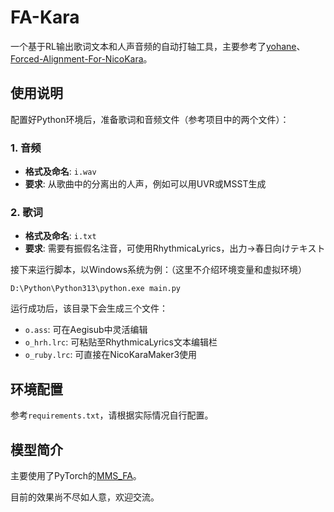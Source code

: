 # FA-Kara
一个基于RL输出歌词文本和人声音频的自动打轴工具，主要参考了[yohane](https://github.com/Japan7/yohane)、[Forced-Alignment-For-NicoKara](https://github.com/oHEILIo/Forced-Alignment-For-NicoKara/)。

## 使用说明
配置好Python环境后，准备歌词和音频文件（参考项目中的两个文件）：

### 1. 音频
- **格式及命名**: `i.wav`
- **要求**: 从歌曲中的分离出的人声，例如可以用UVR或MSST生成

### 2. 歌词
- **格式及命名**: `i.txt`
- **要求**: 需要有振假名注音，可使用RhythmicaLyrics，出力->春日向けテキスト

接下来运行脚本，以Windows系统为例：（这里不介绍环境变量和虚拟环境）
```
D:\Python\Python313\python.exe main.py
```

运行成功后，该目录下会生成三个文件：
- `o.ass`: 可在Aegisub中灵活编辑
- `o_hrh.lrc`: 可粘贴至RhythmicaLyrics文本编辑栏
- `o_ruby.lrc`: 可直接在NicoKaraMaker3使用

## 环境配置
参考`requirements.txt`，请根据实际情况自行配置。

## 模型简介
主要使用了PyTorch的[MMS_FA](https://arxiv.org/abs/2305.13516)。

目前的效果尚不尽如人意，欢迎交流。